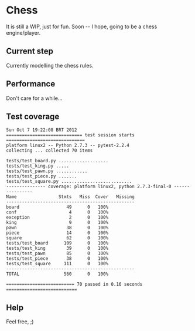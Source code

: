 Chess
=====

It is still a WIP, just for fun. Soon -- I hope, going to be a chess engine/player. 

## Current step
Currently modelling the chess rules.

## Performance
Don't care for a while...

## Test coverage

    Sun Oct 7 19:22:08 BRT 2012
    ============================= test session starts ==============================
    platform linux2 -- Python 2.7.3 -- pytest-2.2.4
    collecting ... collected 70 items

    tests/test_board.py ...................
    tests/test_king.py .....
    tests/test_pawn.py ............
    tests/test_piece.py .......
    tests/test_square.py ...........................
    --------------- coverage: platform linux2, python 2.7.3-final-0 ----------------
    Name                Stmts   Miss  Cover   Missing
    -------------------------------------------------
    board                  49      0   100%   
    conf                    4      0   100%   
    exception               2      0   100%   
    king                    9      0   100%   
    pawn                   38      0   100%   
    piece                  14      0   100%   
    square                 62      0   100%   
    tests/test_board      109      0   100%   
    tests/test_king        39      0   100%   
    tests/test_pawn        85      0   100%   
    tests/test_piece       38      0   100%   
    tests/test_square     111      0   100%   
    -------------------------------------------------
    TOTAL                 560      0   100%   

    ========================== 70 passed in 0.16 seconds ===========================


## Help
Feel free, ;)
